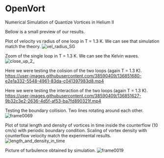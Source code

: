 # OpenVort
Numerical Simulation of Quantize Vortices in Helium II

Bellow is a small preview of our results.

Plot of velocity vs radius of one loop in T = 1.3 K. We can see that simulation match the theory.
![vel_radius_SG](https://user-images.githubusercontent.com/38590409/136851156-bc95e9ab-7a1d-42e0-ad48-2d66f77d31c4.png)

Zoom of the single loop in T = 1.3 K. We can see the Kelvin waves.
![close_up_2_](https://user-images.githubusercontent.com/38590409/136851204-bf53ad3a-0c07-4f0f-97d5-b4bbfc1d0d48.png)

Here we were testing the colision of the two loops (again T = 1.3 K).
https://user-images.githubusercontent.com/38590409/136851680-e2e1a332-5548-4961-83da-c041397983d8.mp4

Here we were testing the interaction of the two loops (again T = 1.3 K).
https://user-images.githubusercontent.com/38590409/136851627-9b32c3e2-2636-4d5f-af53-ba7fd890321f.mp4

Testing the boundary collision. Two lines rotating around each other.
![frame0069](https://user-images.githubusercontent.com/38590409/136852181-3bbb24c2-9a72-4991-aafe-510c70b5d8ab.png)

Plot of total length and density of vortices in time inside the counterflow (10 cm/s) with periodic boundary condition. Scaling of vortex density with counterflow velocity match the experimental results.
![length_and_density_in_time](https://user-images.githubusercontent.com/38590409/136852250-bbff0248-6838-473d-b862-cddd6b051287.png)

Picture of turbulence obtained by simulation.
![frame0019](https://user-images.githubusercontent.com/38590409/136852445-434ce718-a5c0-4657-b0e6-6a425b4c9e40.png)
